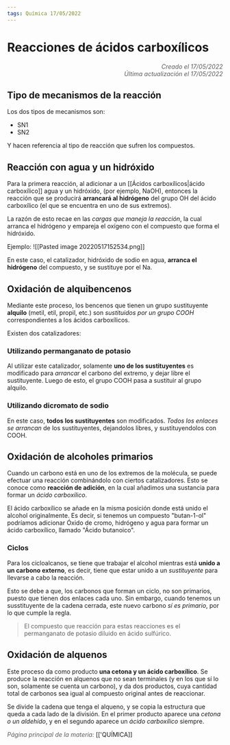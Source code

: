 ```yaml
---
tags: Química 17/05/2022
---
```


# Reacciones de ácidos carboxílicos
<div style="text-align: right; opacity: 0.7; font-style: italic;">Creado el 17/05/2022</div>
<div style="text-align: right; opacity: 0.7; font-style: italic;">Última actualización el 17/05/2022</div>

## Tipo de mecanismos de la reacción

Los dos tipos de mecanismos son:
- SN1
- SN2

Y hacen referencia al tipo de reacción que sufren los compuestos.

## Reacción con agua y un hidróxido

Para la primera reacción, al adicionar a un [[Ácidos carboxílicos|ácido carboxílico]] agua y un hidróxido, (por ejemplo, NaOH), entonces la reacción que se producirá **arrancará al hidrógeno** del grupo OH del ácido carboxílico (el que se encuentra en uno de sus extremos).

La razón de esto recae en las *cargas que maneja la reacción*, la cual arranca el hidrógeno y empareja el oxígeno con el compuesto que forma el hidróxido. 

Ejemplo: 
![[Pasted image 20220517152534.png]]

En este caso, el catalizador, hidróxido de sodio en agua, **arranca el hidrógeno** del compuesto, y se sustituye por el Na.

## Oxidación de alquibencenos

Mediante este proceso, los bencenos que tienen un grupo sustituyente **alquilo** (metil, etil, propil, etc.) son *sustituidos por un grupo COOH* correspondientes a los ácidos carboxílicos.

Existen dos catalizadores:

### Utilizando permanganato de potasio

Al utilizar este catalizador, solamente **uno de los sustituyentes** es modificado para *arrancar* el carbono del extremo, y dejar libre el sustituyente. Luego de esto, el grupo COOH pasa a sustituir al grupo alquilo.

### Utilizando dicromato de sodio

En este caso, **todos los sustituyentes** son modificados. *Todos los enlaces se arrancan* de los sustituyentes, dejandolos libres, y sustituyendolos con COOH.

## Oxidación de alcoholes primarios

Cuando un carbono está en uno de los extremos de la molécula, se puede efectuar una reacción combinándolo con ciertos catalizadores. Esto se conoce como **reacción de adición**, en la cual añadimos una sustancia para formar un *ácido carboxílico*.

El ácido carboxílico se añade en la misma posición donde está unido el alcohol originalmente. Es decir, si tenemos un compuesto "butan-1-ol" podríamos adicionar Óxido de cromo, hidrógeno y agua para formar un ácido carboxílico, llamado "Ácido butanoico".

### Ciclos

Para los cicloalcanos, se tiene que trabajar el alcohol mientras está **unido a un carbono externo**, es decir, tiene que estar unido a un *sustituyente* para llevarse a cabo la reacción.

Esto se debe a que, los carbonos que forman un ciclo, no son primarios, puesto que tienen dos enlaces cada uno. Sin embargo, cuando tenemos un susstituyente de la cadena cerrada, este nuevo carbono *sí es primario*, por lo que cumple la regla.

> El compuesto que reacción para estas reacciones es el permanganato de potasio diluido en ácido sulfúrico.

## Oxidación de alquenos

Este proceso da como producto **una cetona y un ácido carboxílico**. Se produce la reacción en alquenos que no sean terminales (y en los que sí lo son, solamente se cuenta un carbono), y da dos productos, cuya cantidad total de carbonos sea igual al compuesto original antes de reaccionar.

Se divide la cadena que tenga el alqueno, y se copia la estructura que queda a cada lado de la división. En el primer producto aparece una *cetona o un aldehído*, y en el segundo aparece un *ácido carboxílico* siempre.

<span style="opacity: 0.7; font-style: italic;">Página principal de la materia:</span> [['QUÍMICA]]